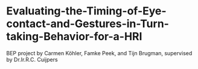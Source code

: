 # Evaluating-the-Timing-of-Eye-contact-and-Gestures-in-Turn-taking-Behavior-for-a-HRI
BEP project by Carmen Köhler, Famke Peek, and Tijn Brugman, supervised by Dr.Ir.R.C. Cuijpers
